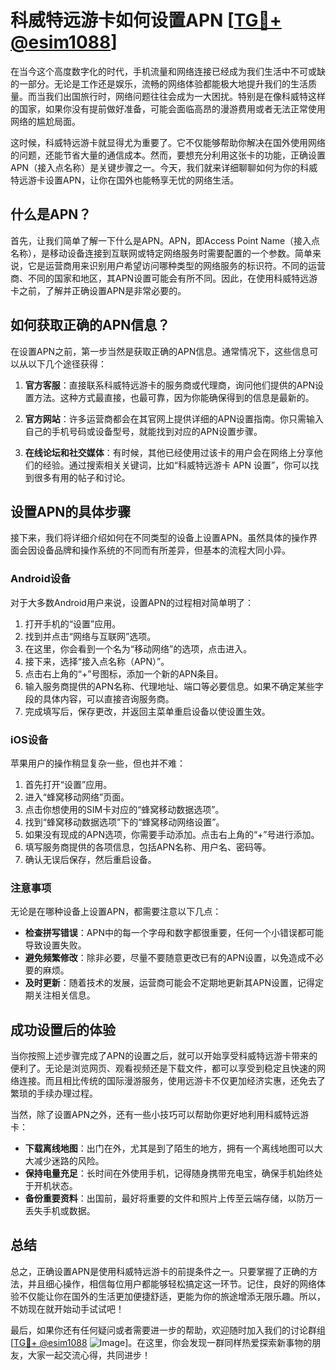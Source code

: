 # 科威特远游卡如何设置APN [[TG💪+ @esim1088](https://t.me/s/esim1088)]

在当今这个高度数字化的时代，手机流量和网络连接已经成为我们生活中不可或缺的一部分。无论是工作还是娱乐，流畅的网络体验都能极大地提升我们的生活质量。而当我们出国旅行时，网络问题往往会成为一大困扰。特别是在像科威特这样的国家，如果你没有提前做好准备，可能会面临高昂的漫游费用或者无法正常使用网络的尴尬局面。

这时候，科威特远游卡就显得尤为重要了。它不仅能够帮助你解决在国外使用网络的问题，还能节省大量的通信成本。然而，要想充分利用这张卡的功能，正确设置APN（接入点名称）是关键步骤之一。今天，我们就来详细聊聊如何为你的科威特远游卡设置APN，让你在国外也能畅享无忧的网络生活。

## 什么是APN？

首先，让我们简单了解一下什么是APN。APN，即Access Point Name（接入点名称），是移动设备连接到互联网或特定网络服务时需要配置的一个参数。简单来说，它是运营商用来识别用户希望访问哪种类型的网络服务的标识符。不同的运营商、不同的国家和地区，其APN设置可能会有所不同。因此，在使用科威特远游卡之前，了解并正确设置APN是非常必要的。

## 如何获取正确的APN信息？

在设置APN之前，第一步当然是获取正确的APN信息。通常情况下，这些信息可以从以下几个途径获得：

1. **官方客服**：直接联系科威特远游卡的服务商或代理商，询问他们提供的APN设置方法。这种方式最直接，也最可靠，因为你能确保得到的信息是最新的。
   
2. **官方网站**：许多运营商都会在其官网上提供详细的APN设置指南。你只需输入自己的手机号码或设备型号，就能找到对应的APN设置步骤。
   
3. **在线论坛和社交媒体**：有时候，其他已经使用过该卡的用户会在网络上分享他们的经验。通过搜索相关关键词，比如“科威特远游卡 APN 设置”，你可以找到很多有用的帖子和讨论。

## 设置APN的具体步骤

接下来，我们将详细介绍如何在不同类型的设备上设置APN。虽然具体的操作界面会因设备品牌和操作系统的不同而有所差异，但基本的流程大同小异。

### Android设备

对于大多数Android用户来说，设置APN的过程相对简单明了：

1. 打开手机的“设置”应用。
2. 找到并点击“网络与互联网”选项。
3. 在这里，你会看到一个名为“移动网络”的选项，点击进入。
4. 接下来，选择“接入点名称（APN）”。
5. 点击右上角的“+”号图标，添加一个新的APN条目。
6. 输入服务商提供的APN名称、代理地址、端口等必要信息。如果不确定某些字段的具体内容，可以直接咨询服务商。
7. 完成填写后，保存更改，并返回主菜单重启设备以使设置生效。

### iOS设备

苹果用户的操作稍显复杂一些，但也并不难：

1. 首先打开“设置”应用。
2. 进入“蜂窝移动网络”页面。
3. 点击你想使用的SIM卡对应的“蜂窝移动数据选项”。
4. 找到“蜂窝移动数据选项”下的“蜂窝移动网络设置”。
5. 如果没有现成的APN选项，你需要手动添加。点击右上角的“+”号进行添加。
6. 填写服务商提供的各项信息，包括APN名称、用户名、密码等。
7. 确认无误后保存，然后重启设备。

### 注意事项

无论是在哪种设备上设置APN，都需要注意以下几点：

- **检查拼写错误**：APN中的每一个字母和数字都很重要，任何一个小错误都可能导致设置失败。
- **避免频繁修改**：除非必要，尽量不要随意更改已有的APN设置，以免造成不必要的麻烦。
- **及时更新**：随着技术的发展，运营商可能会不定期地更新其APN设置，记得定期关注相关信息。

## 成功设置后的体验

当你按照上述步骤完成了APN的设置之后，就可以开始享受科威特远游卡带来的便利了。无论是浏览网页、观看视频还是下载文件，都可以享受到稳定且快速的网络连接。而且相比传统的国际漫游服务，使用远游卡不仅更加经济实惠，还免去了繁琐的手续办理过程。

当然，除了设置APN之外，还有一些小技巧可以帮助你更好地利用科威特远游卡：

- **下载离线地图**：出门在外，尤其是到了陌生的地方，拥有一个离线地图可以大大减少迷路的风险。
- **保持电量充足**：长时间在外使用手机，记得随身携带充电宝，确保手机始终处于开机状态。
- **备份重要资料**：出国前，最好将重要的文件和照片上传至云端存储，以防万一丢失手机或数据。

## 总结

总之，正确设置APN是使用科威特远游卡的前提条件之一。只要掌握了正确的方法，并且细心操作，相信每位用户都能够轻松搞定这一环节。记住，良好的网络体验不仅能让你在国外的生活更加便捷舒适，更能为你的旅途增添无限乐趣。所以，不妨现在就开始动手试试吧！

最后，如果你还有任何疑问或者需要进一步的帮助，欢迎随时加入我们的讨论群组[[TG💪+ @esim1088](https://t.me/s/esim1088) ![Image](https://i.postimg.cc/4NQfJmqS/Snipaste-2025-05-13-00-14-12.png)]。在这里，你会发现一群同样热爱探索新事物的朋友，大家一起交流心得，共同进步！